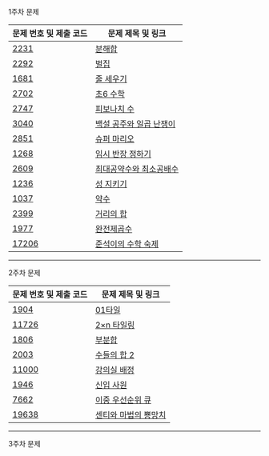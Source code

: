 
1주차 문제

| 문제 번호 및 제출 코드                | 문제 제목 및 링크                                            |
| ---------------------------- | ----------------------------------------------------- |
| [2231](Collection/2231.md)   | [분해합](https://www.acmicpc.net/problem/2231)           |
| [2292](Collection/2292.md)   | [벌집](https://www.acmicpc.net/problem/2292)            |
| [1681](Collection/1681.md)   | [줄 세우기](https://www.acmicpc.net/problem/1681)         |
| [2702](Collection/2702.md)   | [초6 수학](https://www.acmicpc.net/problem/2702)         |
| [2747](Collection/2747.md)   | [피보나치 수](https://www.acmicpc.net/problem/2747)        |
| [3040](Collection/3040.md)   | [백설 공주와 일곱 난쟁이](https://www.acmicpc.net/problem/3040) |
| [2851](Collection/2851.md)   | [슈퍼 마리오](https://www.acmicpc.net/problem/2851)        |
| [1268](Collection/1268.md)   | [임시 반장 정하기](https://www.acmicpc.net/problem/1268)     |
| [2609](Collection/2609.md)   | [최대공약수와 최소공배수](https://www.acmicpc.net/problem/2609)  |
| [1236](Collection/1236.md)   | [성 지키기](https://www.acmicpc.net/problem/1236)         |
| [1037](Collection/1037.md)   | [약수](https://www.acmicpc.net/problem/1037)            |
| [2399](Collection/2399.md)   | [거리의 합](https://www.acmicpc.net/problem/2399)         |
| [1977](Collection/1977.md)   | [완전제곱수](https://www.acmicpc.net/problem/1977)         |
| [17206](Collection/17206.md) | [준석이의 수학 숙제](https://www.acmicpc.net/problem/17206)   |

---

2주차 문제

| 문제 번호 및 제출 코드             | 문제 제목 및 링크                                           |
| ------------------------- | ---------------------------------------------------- |
| [1904](Collection/1904.md)   | [01타일](https://www.acmicpc.net/problem/1904)         |
| [11726](Collection/11726.md) | [2×n 타일링](https://www.acmicpc.net/problem/11726)     |
| [1806](Collection/1806.md)   | [부분합](https://www.acmicpc.net/problem/1806)          |
| [2003](Collection/2003.md)   | [수들의 합 2](https://www.acmicpc.net/problem/2003)      |
| [11000](Collection/11000.md) | [강의실 배정](https://www.acmicpc.net/problem/11000)      |
| [1946](Collection/1946.md)   | [신입 사원](https://www.acmicpc.net/problem/1946)        |
| [7662](Collection/7662.md)   | [이중 우선순위 큐](https://www.acmicpc.net/problem/7662)    |
| [19638](Collection/19638.md) | [센티와 마법의 뿅망치](https://www.acmicpc.net/problem/19638) |


---

3주차 문제
